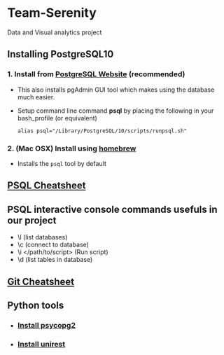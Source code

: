 # Team-Serenity
Data and Visual analytics project

## Installing PostgreSQL10
### 1. Install from [PostgreSQL Website](https://www.postgresql.org/download/) (recommended)
  * This also installs pgAdmin GUI tool which makes using the database much easier.
  * Setup command line command **psql** by placing the following in your bash_profile (or equivalent)

      `alias psql="/Library/PostgreSQL/10/scripts/runpsql.sh"`
### 2. (Mac OSX) Install using [homebrew](https://launchschool.com/blog/how-to-install-postgresql-on-a-mac) 
  * Installs the `psql` tool by default
  
  
## [PSQL Cheatsheet](http://www.postgresonline.com/downloads/special_feature/postgresql83_psql_cheatsheet.pdf)

## PSQL interactive console commands usefuls in our project
  * \l (list databases)
  * \c (connect to database)
  * \i </path/to/script> (Run script)
  * \d (list tables in database)
  
 ## [Git Cheatsheet](https://education.github.com/git-cheat-sheet-education.pdf)
 
 ## Python tools
 
* ### [Install psycopg2](http://initd.org/psycopg/docs/install.html)
 
* ### [Install unirest](http://unirest.io/python.html)
